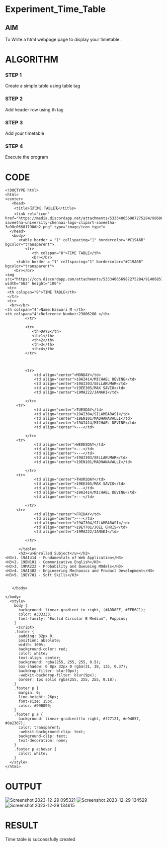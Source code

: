 # Experiment_Time_Table

## AIM
To Write a html webpage page to display your timetable.

# ALGORITHM
### STEP 1
Create a simple table using table tag
### STEP 2
Add header row using th tag
### STEP 3
Add your timetable
### STEP 4
Execute the program

# CODE
```
<!DOCTYPE html>
<html>
<center>
   <head>
    <title>🗓️TIME TABLE🗓️</title>
    <link rel="icon" href="https://media.discordapp.net/attachments/533340656987275284/906080541344956436/kissclipart-saveetha-university-chennai-logo-clipart-saveetha-3a90c06681798db2.png" type="image/icon type">
  </head>
   <body>
      <table border = "1" cellspacing="1" bordercolor="#C19A6B" bgcolor="transparent">
         <tr>
            <th colspan="8">TIME TABLE</th>
            <br></br>
	 <table border = "1" cellspacing="1" bordercolor="#C19A6B" bgcolor="transparent">
    <br></br>
<img src="https://cdn.discordapp.com/attachments/533340656987275284/914068516334891028/logo.png" width="662" height="100">
 <tr>
 <th colspan="8">TIME TABLE</th>
 </tr>
 <tr>
  <br></br>
<th colspan="4">Name:Easwari M </th> 
<th colspan="4">Reference Number:23006280 </th> 
         </tr>
         
         <tr>
            <th>DAYS</th>
            <th>1</th>
            <th>2</th>
            <th>3</th>
            <th>4</th>
         </tr>



         <tr>
             <td align="center">MONDAY</td>
             <td align="center">19AI414/MICHAEL DEVINE</td>
             <td align="center">19AI303/SELLAKUMAR</td>
             <td align="center">19EE305/MAX SAVIO</td>
             <td align="center">19MA222/JANAKI</td>
             
         </tr>
	 <tr>
             <td align="center">TUESDAY</td>
             <td align="center">19AI304/SILAMBARASI</td>
             <td align="center">19EN101/MADHANAVALLI</td>
             <td align="center">19AI414/MICHAEL DEVINE</td>
             <td align="center">---</td>
             
         </tr>
	 <tr>
             <td align="center">WEDESDAY</td>
             <td align="center">---</td>
             <td align="center">---</td>
             <td align="center">19AI303/SELLAKUMAR</td>
             <td align="center">19EN101/MADHANAVALLI</td>
             
         </tr>
	 <tr>
             <td align="center">THURSDAY</td>
             <td align="center">19EE305/MAX SAVIO</td>
             <td align="center">---</td>
             <td align="center">19AI414/MICHAEL DEVINE</td>
             <td align="center">---</td>
             
         </tr>
  	 <tr>
             <td align="center">FRIDAY</td>
             <td align="center">---</td>
             <td align="center">19AI304/SILAMBARASI</td>
             <td align="center">19EY701/JOEL CHRIS</td>
             <td align="center">19MA222/JANAKI</td>
            
         </tr>
         
      </table>
      <h2><u>Enrolled Subject</u></h2>
<H3>1. 19AI414 - Fundamentals of Web Application</H3>
<H3>2. 19EN101 - Communicative English</H3>
<H3>3. 19MA222 - Probability and Queueing MOdels</H3>
<H3>4. 19AI302 - Engineering Mechanics and Product Development</H3>
<H3>5. 19EY701 - Soft Skills</H3>

      
   </body>

</body>
  <style>
    body {
      background: linear-gradient to right, (#ADD8EF, #FFB6C1);
      color: #333333;
      font-family: "Euclid Circular B Medium", Poppins;
    }
     <script>
    .footer {
      padding: 32px 0;
      position: absolute;
      width: 100%;
      background-color: red;
      color: white;
      text-align: center;
      background: rgba(255, 255, 255, 0.5);
      box-shadow: 0 8px 32px 0 rgba(31, 38, 135, 0.37);
      backdrop-filter: blur(9px);
      -webkit-backdrop-filter: blur(9px);
      border: 1px solid rgba(255, 255, 255, 0.18);
    }
    .footer p {
      margin: 0;
      line-height: 26px;
      font-size: 15px;
      color: #990099;
    }
    .footer p a {
      background: linear-gradient(to right, #f27121, #e94057, #8a2387);
      color: transparent;
      -webkit-background-clip: text;
      background-clip: text;
      text-decoration: none;
    }
    .footer p a:hover {
      color: white;
    }
  </style>
</html>
```

# OUTPUT

![Screenshot 2023-12-29 095321](https://github.com/easwari21/timetable/assets/131534979/bc210208-f71a-4fd2-af10-ab42ccea8589)
![Screenshot 2023-12-29 134529](https://github.com/easwari21/timetable/assets/131534979/64e8ff97-894c-450c-920f-4783426e9034)
![Screenshot 2023-12-29 134615](https://github.com/easwari21/timetable/assets/131534979/b3734657-fd00-4d8a-8b73-7ac92e16a869)

# RESULT
Time table is successfully created
